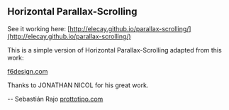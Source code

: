 ## Horizontal Parallax-Scrolling

See it working here: [http://elecay.github.io/parallax-scrolling/](http://elecay.github.io/parallax-scrolling/)

This is a simple version of Horizontal Parallax-Scrolling adapted from this work:

[f6design.com](http://f6design.com/journal/2011/08/06/build-a-parallax-scrolling-website-interface-with-jquery-and-css/)

Thanks to JONATHAN NICOL for his great work.

--
Sebastián Rajo
[prottotipo.com](http://www.prottotipo.com)
